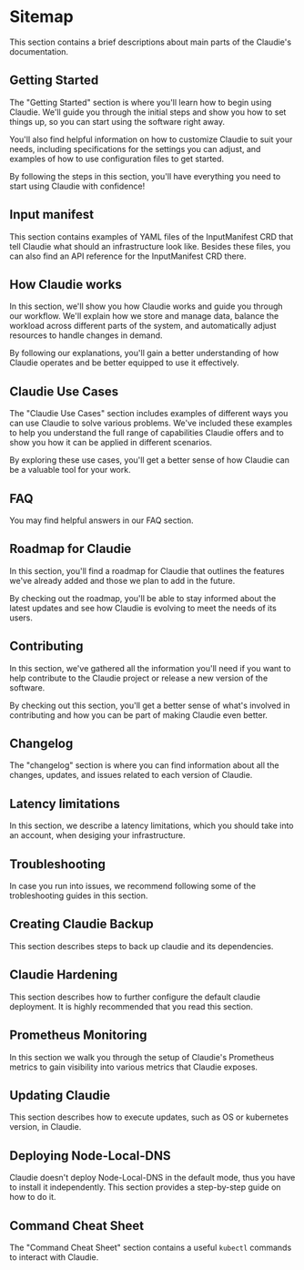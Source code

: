# Sitemap

This section contains a brief descriptions about main parts of the Claudie's documentation.

## Getting Started

The "Getting Started" section is where you'll learn how to begin using Claudie. We'll guide you through the initial steps and show you how to set things up, so you can start using the software right away. 

You'll also find helpful information on how to customize Claudie to suit your needs, including specifications for the settings you can adjust, and examples of how to use configuration files to get started.

By following the steps in this section, you'll have everything you need to start using Claudie with confidence!

## Input manifest

This section contains examples of YAML files of the InputManifest CRD that tell Claudie what should an infrastructure look like. Besides these files, you can also find an API reference for the InputManifest CRD there.

## How Claudie works

In this section, we'll show you how Claudie works and guide you through our workflow. We'll explain how we store and manage data, balance the workload across different parts of the system, and automatically adjust resources to handle changes in demand.

By following our explanations, you'll gain a better understanding of how Claudie operates and be better equipped to use it effectively.

## Claudie Use Cases

The "Claudie Use Cases" section includes examples of different ways you can use Claudie to solve various problems. We've included these examples to help you understand the full range of capabilities Claudie offers and to show you how it can be applied in different scenarios. 

By exploring these use cases, you'll get a better sense of how Claudie can be a valuable tool for your work.

## FAQ

You may find helpful answers in our FAQ section.

## Roadmap for Claudie

In this section, you'll find a roadmap for Claudie that outlines the features we've already added and those we plan to add in the future.

By checking out the roadmap, you'll be able to stay informed about the latest updates and see how Claudie is evolving to meet the needs of its users.

## Contributing

In this section, we've gathered all the information you'll need if you want to help contribute to the Claudie project or release a new version of the software. 

By checking out this section, you'll get a better sense of what's involved in contributing and how you can be part of making Claudie even better.

## Changelog

The "changelog" section is where you can find information about all the changes, updates, and issues related to each version of Claudie. 

## Latency limitations

In this section, we describe a latency limitations, which you should take into an account, when desiging your infrastructure.

## Troubleshooting

In case you run into issues, we recommend following some of the trobleshooting guides in this section.

## Creating Claudie Backup

This section describes steps to back up claudie and its dependencies.

## Claudie Hardening

This section describes how to further configure the default claudie deployment.
It is highly recommended that you read this section.

## Prometheus Monitoring

In this section we walk you through the setup of Claudie's Prometheus metrics to gain visibility into various metrics that Claudie exposes.

## Updating Claudie

This section describes how to execute updates, such as OS or kubernetes version, in Claudie.

## Deploying Node-Local-DNS

Claudie doesn't deploy Node-Local-DNS in the default mode, thus you have to install it independently. This section provides a step-by-step guide on how to do it.

## Command Cheat Sheet

The "Command Cheat Sheet" section contains a useful `kubectl` commands to interact with Claudie.

